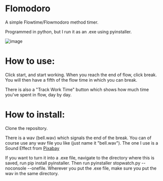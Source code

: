 # Flomodoro
A simple Flowtime/Flowmodoro method timer.

Programmed in python, but I run it as an .exe using pyinstaller.

![image](https://github.com/KishiBayes/timerApp/assets/55947955/a5bd8d3b-76ab-456d-85be-c88b722768b3)

# How to use:
Click start, and start working. When you reach the end of flow, click break. You will then have a fifth of the flow time in which you can break.

There is also a "Track Work Time" button which shows how much time you've spent in flow, day by day.

# How to install:
Clone the repository.

There is a wav (bell.wav) which signals the end of the break. You can of course use any wav file you like (just name it "bell.wav").
The one I use is a Sound Effect from <a href="https://pixabay.com/sound-effects/?utm_source=link-attribution&utm_medium=referral&utm_campaign=music&utm_content=105159">Pixabay</a>

If you want to turn it into a .exe file, navigate to the directory where this is saved, run pip install pyinstaller.
Then run pyinstaller stopwatch.py --noconsole --onefile.
Wherever you put the .exe file, make sure you put the wav in the same directory.
